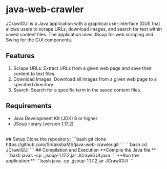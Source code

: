 # java-web-crawler

JCrawlGUI is a Java application with a graphical user interface (GUI) that allows users to scrape URLs, download images, and search for text within saved content files. The application uses JSoup for web scraping and Swing for the GUI components.
<br>
## Features
1. Scrape URLs: Extract URLs from a given web page and save their content to text files. 
2. Download Images: Download all images from a given web page to a specified directory. 
3. Search: Search for a specific term in the saved content files. 
## Requirements
- Java Development Kit (JDK) 8 or higher
- JSoup library (version 1.17.2)
<br>
## Setup
Clone the repository:
```bash
git clone https://github.com/SrirakshaMS/java-web-crawler.git
```
```bash
cd JCrawlGUI
```
## Compilation and Execution
**Compile the Java file:**
```bash
javac -cp .;jsoup-1.17.2.jar JCrawlGUI.java
```
**Run the application:**
```bash
java -cp .;jsoup-1.17.2.jar JCrawlGUI
```
